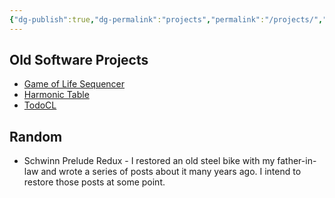```yaml
---
{"dg-publish":true,"dg-permalink":"projects","permalink":"/projects/","created":"2023-12-29T17:26:12.000-05:00","updated":"2023-12-29T17:26:12.000-05:00"}
---
```


## Old Software Projects 
- [Game of Life Sequencer](https://github.com/gmuller/golsequencer)
- [Harmonic Table](https://github.com/gmuller/harmonictable)
- [TodoCL](https://github.com/gmuller/todo-cl)

## Random
- Schwinn Prelude Redux - I restored an old steel bike with my father-in-law and wrote a series of posts about it many years ago. I intend to restore those posts at some point. 

